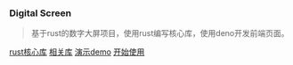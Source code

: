 <!-- _coverpage.md -->

<!-- ![logo](https://docsify.js.org/_media/icon.svg) -->

### Digital Screen

> 基于rust的数字大屏项目，使用rust编写核心库，使用deno开发前端页面。

[rust核心库](https://github.com/funxdata/screen)
[相关库](https://github.com/funxdata)
[演示demo](https://github.com/funxdata/screen_demo)
[开始使用](README)
